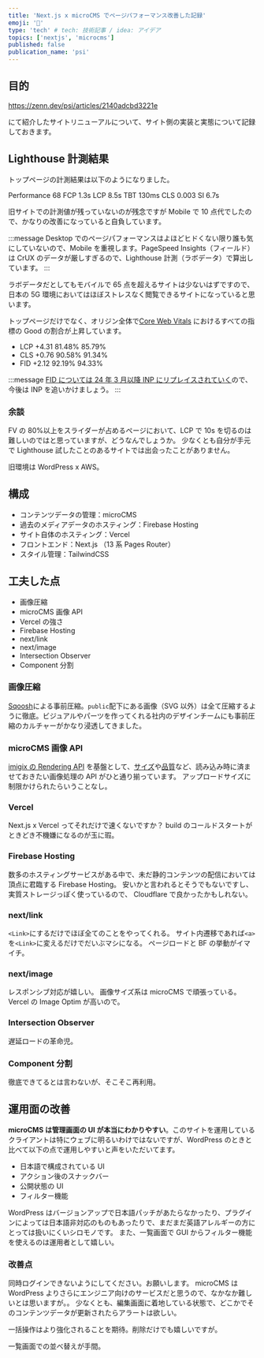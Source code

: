 ```yaml
---
title: 'Next.js x microCMS でページパフォーマンス改善した記録'
emoji: '💯'
type: 'tech' # tech: 技術記事 / idea: アイデア
topics: ['nextjs', 'microcms']
published: false
publication_name: 'psi'
---
```


## 目的

https://zenn.dev/psi/articles/2140adcbd3221e

にて紹介したサイトリニューアルについて、サイト側の実装と実態について記録しておきます。

## Lighthouse 計測結果

トップページの計測結果は以下のようになりました。

Performance 68
FCP 1.3s
LCP 8.5s
TBT 130ms
CLS 0.003
SI 6.7s

旧サイトでの計測値が残っていないのが残念ですが Mobile で 10 点代でしたので、かなりの改善になっていると自負しています。

:::message
Desktop でのページパフォーマンスはよほどヒドくない限り誰も気にしていないので、Mobile を重視します。PageSpeed Insights（フィールド）は CrUX のデータが厳しすぎるので、Lighthouse 計測（ラボデータ）で算出しています。
:::

ラボデータだとしてもモバイルで 65 点を超えるサイトは少ないはずですので、日本の 5G 環境においてはほぼストレスなく閲覧できるサイトになっていると思います。

トップページだけでなく、オリジン全体で[Core Web Vitals](https://developers.google.com/search/docs/appearance/core-web-vitals?hl=ja) におけるすべての指標の Good の割合が上昇しています。

- LCP +4.31 81.48% 85.79%
- CLS +0.76 90.58% 91.34%
- FID +2.12 92.19% 94.33%

:::message
[FID については 24 年 3 月以降 INP にリプレイスされていく](https://developers.google.com/search/blog/2023/05/introducing-inp?hl=ja)ので、今後は INP を追いかけましょう。
:::

### 余談

FV の 80%以上をスライダーが占めるページにおいて、LCP で 10s を切るのは難しいのではと思っていますが、どうなんでしょうか。
少なくとも自分が手元で Lighthouse 試したことのあるサイトでは出会ったことがありません。

旧環境は WordPress x AWS。

## 構成

- コンテンツデータの管理：microCMS
- 過去のメディアデータのホスティング：Firebase Hosting
- サイト自体のホスティング：Vercel
- フロントエンド：Next.js （13 系 Pages Router）
- スタイル管理：TailwindCSS

## 工夫した点

- 画像圧縮
- microCMS 画像 API
- Vercel の強さ
- Firebase Hosting
- next/link
- next/image
- Intersection Observer
- Component 分割

### 画像圧縮

[Sqoosh](https://squoosh.app/)による事前圧縮。`public`配下にある画像（SVG 以外）は全て圧縮するように徹底。ビジュアルやパーツを作ってくれる社内のデザインチームにも事前圧縮のカルチャーがかなり浸透してきました。

### microCMS 画像 API

[imigix の Rendering API](https://docs.imgix.com/apis/rendering) を基盤として、[サイズ](https://document.microcms.io/image-api/size)や[品質](https://document.microcms.io/image-api/quality)など、読み込み時に済ませておきたい画像処理の API がひと通り揃っています。
アップロードサイズに制限かけられたらいうことなし。

### Vercel

Next.js x Vercel ってそれだけで速くないですか？
build のコールドスタートがときどき不機嫌になるのが玉に瑕。

### Firebase Hosting

数多のホスティングサービスがある中で、未だ静的コンテンツの配信においては頂点に君臨する Firebase Hosting。
安いかと言われるとそうでもないですし、実質ストレージっぽく使っているので、 Cloudflare で良かったかもしれない。

### next/link

`<Link>`にするだけでほぼ全てのことをやってくれる。
サイト内遷移であれば`<a>`を`<Link>`に変えるだけでだいぶマシになる。
ページロードと BF の挙動がイマイチ。

### next/image

レスポンシブ対応が嬉しい。
画像サイズ系は microCMS で頑張っている。
Vercel の Image Optim が高いので。

### Intersection Observer

遅延ロードの革命児。

### Component 分割

徹底できてるとは言わないが、そこそこ再利用。

## 運用面の改善

**microCMS は管理画面の UI が本当にわかりやすい**。このサイトを運用しているクライアントは特にウェブに明るいわけではないですが、WordPress のときと比べて以下の点で運用しやすいと声をいただいてます。

- 日本語で構成されている UI
- アクション後のスナックバー
- 公開状態の UI
- フィルター機能

WordPress はバージョンアップで日本語パッチがあたらなかったり、プラグインによっては日本語非対応のものもあったりで、まだまだ英語アレルギーの方にとっては扱いにくいシロモノです。
また、一覧画面で GUI からフィルター機能を使えるのは運用者として嬉しい。

### 改善点

同時ログインできないようにしてください。お願いします。
microCMS は WordPress よりさらにエンジニア向けのサービスだと思うので、なかなか難しいとは思いますが。。
少なくとも、編集画面に着地している状態で、どこかでそのコンテンツデータが更新されたらアラートは欲しい。

一括操作はより強化されることを期待。削除だけでも嬉しいですが。

一覧画面での並べ替えが手間。
